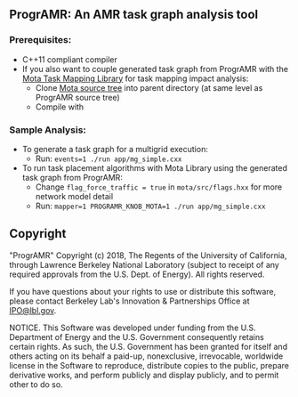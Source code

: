 ## ProgrAMR: An AMR task graph analysis tool

### Prerequisites: 
- C++11 compliant compiler
- If you also want to couple generated task graph from ProgrAMR with the [Mota Task Mapping Library](https://github.com/LBL-CoDEx/mota) for task mapping impact analysis:
  - Clone [Mota source tree](https://github.com/LBL-CoDEx/mota.git) into parent directory (at same level as ProgrAMR source tree)
  - Compile with 

### Sample Analysis:
- To generate a task graph for a multigrid execution:
  - Run: `events=1 ./run app/mg_simple.cxx`
- To run task placement algorithms with Mota Library using the generated task graph from ProgrAMR:
  - Change `flag_force_traffic = true` in `mota/src/flags.hxx` for more network model detail
  - Run: `mapper=1 PROGRAMR_KNOB_MOTA=1 ./run app/mg_simple.cxx`

## Copyright

"ProgrAMR" Copyright (c) 2018, The Regents of the University of California, through Lawrence Berkeley National Laboratory (subject to receipt of any required approvals from the U.S. Dept. of Energy).  All rights reserved.

If you have questions about your rights to use or distribute this software, please contact Berkeley Lab's Innovation & Partnerships Office at IPO@lbl.gov.

NOTICE.  This Software was developed under funding from the U.S. Department of Energy and the U.S. Government consequently retains certain rights. As such, the U.S. Government has been granted for itself and others acting on its behalf a paid-up, nonexclusive, irrevocable, worldwide license in the Software to reproduce, distribute copies to the public, prepare derivative works, and perform publicly and display publicly, and to permit other to do so.
